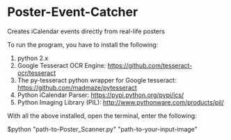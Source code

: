 # Poster-Event-Catcher
Creates iCalendar events directly from real-life posters

To run the program, you have to install the following:

1. python 2.x
2. Google Tesseract OCR Engine: https://github.com/tesseract-ocr/tesseract
3. The py-tesseract python wrapper for Google tesseract: https://github.com/madmaze/pytesseract
4. Python iCalendar Parser: https://pypi.python.org/pypi/ics/
5. Python Imaging Library (PIL): http://www.pythonware.com/products/pil/

With all the above installed, open the terminal, enter the following:

$python    "path-to-Poster_Scanner.py"    "path-to-your-input-image"
